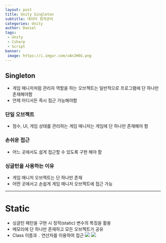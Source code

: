 ```yaml
---
layout: post
title: Unity Singleton
subtitle: 데이터 정적관리
categories: Unity
author: Daniel
tags: 
 - Unity
 - Csharp
 - Script
banner:
 image: https://i.imgur.com/vAnJH6G.png
---
```

Singleton
--

- 게임 매니저처럼 관리자 역할을 하는 오브젝트는 일반적으로 프로그램에 단 하나만 존재해야함
- 언제 어디서든 즉시 접근 가능해야함

### 단일 오브젝트
- 점수, UI, 게임 상태를 관리하는 게임 매니저는 게임에 단 하나만 존재해야 함

### 손쉬운 접근
- 어느 곳에서도 쉽게 접근할 수 있도록 구현 해야 함

### 싱글턴을 사용하는 이유
- 게임 매니저 오브젝트는 단 하나만 존재
- 어떤 곳에서고 손쉽게 게임 매니저 오브젝트에 접근 가능


---


Static
==

- 싱글턴 패턴을 구현 시 정적(static) 변수의 특징을 활용
- 메모리에 단 하나만 존재하고 모든 오브젝트가 공유
- Class 이름과 `.` 연산자를 이용하여 접근
![](https://i.imgur.com/CT5B3lM.png)
![](https://i.imgur.com/vAnJH6G.png)
